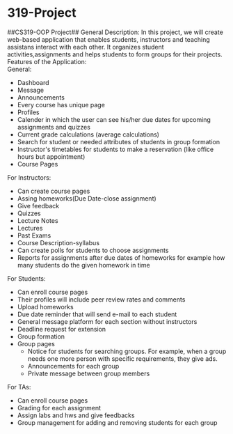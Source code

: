 # 319-Project
##CS319-OOP Project##
General Description: In this project, we will create web-based application that enables students, instructors and teaching assistans interact with each other. It organizes student activities,assignments and helps students to form groups for their projects.
Features of the Application:\
General:
* Dashboard
* Message
* Announcements 
* Every course has unique page
* Profiles
* Calender in which the user can see his/her due dates for upcoming assignments and quizzes
* Current grade calculations (average calculations)
* Search for student or needed attributes of students in group formation
* Instructor's timetables for students to make a reservation (like office hours but appointment)
* Course Pages

For Instructors:
* Can create course pages
* Assing homeworks(Due Date-close assignment)
* Give feedback
* Quizzes
* Lecture Notes
* Lectures
* Past Exams
* Course Description-syllabus
* Can create polls for students to choose assignments
* Reports for assignments after due dates of homeworks for example how many students do the given homework in time

For Students:
* Can enroll course pages
* Their profiles will include peer review rates and comments
* Upload homeworks
* Due date reminder that will send e-mail to each student
* General message platform for each section without instructors
* Deadline request for extension
* Group formation
* Group pages
  * Notice for students for searching groups. For example, when a group needs one more person with specific requirements, they give ads.
  * Announcements for each group
  * Private message between group members

For TAs:
* Can enroll course pages
* Grading for each assignment
* Assign labs and hws and give feedbacks
* Group management for adding and removing students for each group

